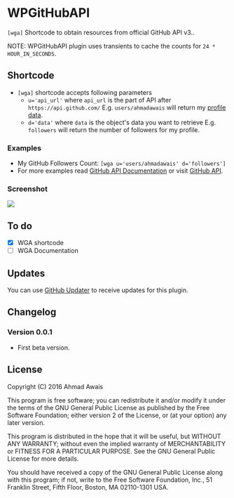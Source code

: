 # WPGitHubAPI
`[wga]` Shortcode to obtain resources from official GitHub API v3.. 

NOTE: WPGitHubAPI plugin uses transients to cache the counts for `24 * HOUR_IN_SECONDS`.

## Shortcode
- `[wga]` shortcode accepts following parameters
    + `u='api_url'` where `api_url` is the part of API after `https://api.github.com/` E.g. `users/ahmadawais` will return my [profile data](https://api.github.com/users/ahmadawais).
    + `d='data'` where `data` is the object's data you want to retrieve E.g. `followers` will return the number of followers for my profile.

### Examples
- My GitHub Followers Count: `[wga u='users/ahmadawais' d='followers']`
- For more examples read [GitHub API Documentation](https://developer.github.com/v3/) or visit [GitHub API](https://api.github.com/).

### Screenshot
![](https://i.imgur.com/jraBp7C.png)

## To do 
- [x] WGA shortcode
- [ ] WGA Documentation

## Updates
You can use [GitHub Updater](https://github.com/afragen/github-updater) to receive updates for this plugin. 

## Changelog

### Version 0.0.1
- First beta version.

## License
Copyright (C) 2016  Ahmad Awais

This program is free software; you can redistribute it and/or modify it
under the terms of the GNU General Public License as published by the Free
Software Foundation; either version 2 of the License, or (at your option)
any later version.

This program is distributed in the hope that it will be useful, but WITHOUT
ANY WARRANTY; without even the implied warranty of MERCHANTABILITY or
FITNESS FOR A PARTICULAR PURPOSE.  See the GNU General Public License for
more details.

You should have received a copy of the GNU General Public License along
with this program; if not, write to the Free Software Foundation, Inc.,
51 Franklin Street, Fifth Floor, Boston, MA 02110-1301 USA.


